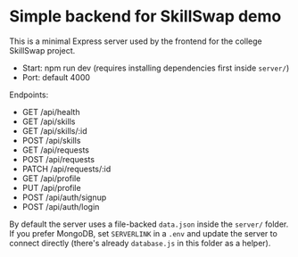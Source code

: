 # Simple backend for SkillSwap demo

This is a minimal Express server used by the frontend for the college SkillSwap project.

- Start: npm run dev (requires installing dependencies first inside `server/`)
- Port: default 4000

Endpoints:
- GET /api/health
- GET /api/skills
- GET /api/skills/:id
- POST /api/skills
- GET /api/requests
- POST /api/requests
- PATCH /api/requests/:id
- GET /api/profile
- PUT /api/profile
- POST /api/auth/signup
- POST /api/auth/login

By default the server uses a file-backed `data.json` inside the `server/` folder. If you prefer MongoDB, set `SERVERLINK` in a `.env` and update the server to connect directly (there's already `database.js` in this folder as a helper).
